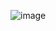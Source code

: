 ![image](https://github.com/kanghun1121/fishProject/assets/165460077/098788c8-f2ed-46a5-9d0c-50690d378533)
